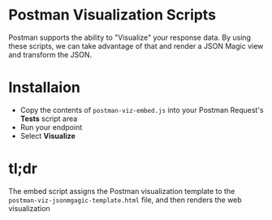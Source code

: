 # Postman Visualization Scripts

Postman supports the ability to "Visualize" your response data. By using these scripts, we can take advantage of that and render a JSON Magic view and transform the JSON.

# Installaion
- Copy the contents of `postman-viz-embed.js` into your Postman Request's **Tests** script area
- Run your endpoint
- Select **Visualize**

# tl;dr

The embed script assigns the Postman visualization template to the `postman-viz-jsonmgagic-template.html` file, and then renders the web visualization